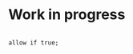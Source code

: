 # Work in progress

<bc-datalog-playground>
<code class="authorizer">
allow if true;
</code>
</bc-datalog-playground>
